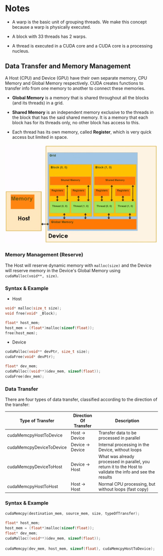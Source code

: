 # Notes

- A warp is the basic unit of grouping threads. We make this concept because a warp is physically executed.

- A block with 33 threads has 2 warps.

- A thread is executed in a CUDA core and a CUDA core is a processing nucleus.

## Data Transfer and Memory Management

A Host (CPU) and Device (GPU) have their own separate memory, CPU Memory and Global Memory respectively. CUDA creates functions to transfer info from one memory to another to connect these memories.

- **Global Memory** is a memory that is shared throughout all the blocks (and its threads) in a grid.

- **Shared Memory** is an independent memory exclusive to the threads in the block that has the said shared memory. It is a memory that each block has for its threads only, no other block has access to this.

- Each thread has its own memory, called **Register**, which is very quick access but limited in space.

![image](https://github.com/the-other-mariana/parallel-computing-cuda/blob/master/08112021/res/mem_diag.png?raw=true)<br />

### Memory Management (Reserve)

The Host will reserve dynamic memory with `malloc(size)` and the Device will reserve memory in the Device's Global Memory using `cudaMalloc(void**, size)`.

### Syntax & Example

- Host 

```c++
void* malloc(size_t size);
void free(void* _Block);
```

```c++
float* host_mem;
host_mem = (float*)malloc(sizeof(float));
free(host_mem);
```

- Device

```c++
cudaMalloc(void** devPtr, size_t size);
cudaFree(void* devPtr);
```

```c++
float* dev_mem;
cudaMalloc((void**)&dev_mem, sizeof(float));
cudaFree(dev_mem);
```

### Data Transfer

There are four types of data transfer, classified according to the direction of the transfer:

Type of Transfer | Direction Of Transfer | Description |
| ---- | ---- | ---- |
| cudaMemcpyHostToDevice | Host -> Device | Transfer data to be processed in parallel |
| cudaMemcpyDeviceToDevice | Device -> Device | Internal processing in the Device, without loops |
| cudaMemcpyDeviceToHost | Device -> Host | What was already processed in parallel, you return it to the Host to validate the info and see the results |
| cudaMemcpyHostToHost | Host -> Host | Normal CPU processing, but without loops (fast copy) |

### Syntax & Example

```c++
cudaMemcpy(destination_mem, source_mem, size, typeOfTransfer);
```

```c++
float* host_mem;
host_mem = (float*)malloc(sizeof(float));
float* dev_mem;
cudaMalloc((void**)&dev_mem, sizeof(float));

cudaMemcpy(dev_mem, host_mem, sizeof(float), cudaMemcpyHostToDevice);
```